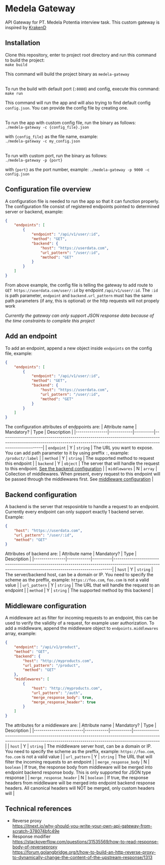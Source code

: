 # Medela Gateway
API Gateway for PT. Medela Potentia interview task.
This custom gateway is inspired by [KrakenD](https://www.krakend.io/)

## Installation
Clone this repository, enter to project root directory and run this command to build the project:<br>
`make build`<br>

This command will build the project binary as `medela-gateway`<br><br>

To run the build with default port (`:8080`) and config, execute this command:<br>
`make run`<br>

This command will run the app and will also trying to find default config `config.json`.
You can provide the config file by creating one.<br><br>

To run the app with custom config file, run the binary as follows:<br>
`./medela-gateway -c {config_file}.json`<br>

with `{config_file}` as the file name, example:<br>
`./medela-gateway -c my_config.json`<br><br>

To run with custom port, run the binary as follows:<br>
`./medela-gateway -p {port}`<br>

with `{port}` as the port number, example:
`./medela-gateway -p 9000 -c config.json`

## Configuration file overview
A configuration file is needed to run the app so that it can function properly.
The configuration file consist of registered endpoints pointed to determined server or backend, example:
```json
{
    "endpoints": [
        {
            "endpoint": "/api/v1/user/:id",
            "method": "GET",
            "backend": {
                "host": "https://userdata.com",
                "url_pattern": "/user/:id",
                "method": "GET"
            }
        }
    ]
}
```

From above example, the config file is telling the gateway to add route to `GET https://userdata.com/user/:id` by endpoint `/api/v1/user/:id`.
The `:id` is path parameter, `endpoint` and `backend.url_pattern` must has the same path parameters (if any, this is optional) or the http requests will not propely work

*Currently the gateway can only support JSON response data because of the time constraints to complete this project*

## Add an endpoint
To add an endpoint, append a new object inside `endpoints` on the config file, example:
```json
{
    "endpoints": [
        {
            "endpoint": "/api/v1/user/:id",
            "method": "GET",
            "backend": {
                "host": "https://userdata.com",
                "url_pattern": "/user/:id",
                "method": "GET"
            }
        }
    ]
}
```
The configuration attributes of endppoints are:
| Attribute name | Mandatory? | Type     | Description                                                                                                                                                                     |
|----------------|------------|----------|---------------------------------------------------------------------------------------------------------------------------------------------------------------------------------|
| `endpoint`     | Y          | `string` | The URL you want to expose. You can add path parameter to it by using preffix `:`, example: `/product/:label`                                                                   |
| `method`       | Y          | `string` | The supported method to request this endpoint                                                                                                                                   |
| `backend`      | Y          | `object` | The server that will handle the request to this endpoint. [See the backend configuration](#backend-configuration)                                                               |
| `middlewares`  | N          | `array`  | Collection of middlewares. When present, every request to this endpoint will be passed through the middlewares first. See [middleware configuration](#middleware-configuration) |

## Backend configuration
A backend is the server that resposinble to handle a request to an endpoint. Currently every endpoint can only support exactly 1 backend server. Example:
```json
{
    "host": "https://userdata.com",
    "url_pattern": "/user/:id",
    "method": "GET"
}
```

Attributes of backend are:
| Attribute name | Mandatory? | Type     | Description                                                                                                                                               |
|----------------|------------|----------|-----------------------------------------------------------------------------------------------------------------------------------------------------------|
| `host`         | Y          | `string` | The server/backend host, can be a domain or IP. You need to specify the scheme as the preffix, example: `https://foo.com`, `foo.com` is not a valid value |
| `url_pattern`  | Y          | `string` | The URL that will handle the request to an endpoint                                                                                                       |
| `method`       | Y          | `string` | The supported method by this backend                                                                                                                      |

## Middleware configuration
A middleware act as filter for incoming requests to an endpoint, this can be used to verify the validity of a request, for example user authorization.
To add a middleware, append the middleware object to `endpoints.middlewares` array, example:
```json
{
    "endpoint": "/api/v1/product",
    "method": "GET",
    "backend": {
        "host": "http://myproducts.com",
        "url_pattern": "/product",
        "method": "GET"
    },
    "middlewares": [
        {
            "host": "http://myproducts.com",
            "url_pattern": "/auth",
            "merge_response_body": true,
            "merge_response_header": true
        }
    ]
}
```

The attributes for a middleware are:
| Attribute name          | Mandatory? | Type      | Description                                                                                                                                                             |
|-------------------------|------------|-----------|-------------------------------------------------------------------------------------------------------------------------------------------------------------------------|
| `host`                  | Y          | `string`  | The middleware server host, can be a domain or IP. You need to specify the scheme as the preffix, example: `https://foo.com`, `foo.com` is not a valid value            |
| `url_pattern`           | Y          | `string`  | The URL that will filter the incoming requests to an endpoint                                                                                                           |
| `merge_response_body`   | N          | `boolean` | If true, the response body from middleware will be merged into endpoint backend response body. This is only supported for JSON type response                            |
| `merge_response_header` | N          | `boolean` | If true, the response headers from middleware will be merged into endpoint backend response headers. All canonical headers will NOT be merged, only custom headers will |

## Technical references
- Reverse proxy<br>
https://itnext.io/why-should-you-write-your-own-api-gateway-from-scratch-378074bfc49e
- Response modifier<br>
https://stackoverflow.com/questions/31535569/how-to-read-response-body-of-reverseproxy<br>
https://forum.golangbridge.org/t/how-to-build-an-http-reverse-proxy-to-dynamically-change-the-content-of-the-upstream-response/1313<br>
